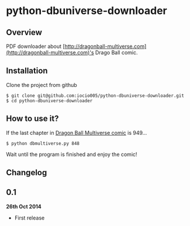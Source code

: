 # python-dbuniverse-downloader

## Overview

PDF downloader about [http://dragonball-multiverse.com](http://dragonball-multiverse.com)'s Drago Ball comic.

## Installation

Clone the project from github

    $ git clone git@github.com:iocio005/python-dbuniverse-downloader.git
    $ cd python-dbuniverse-downloader

## How to use it?
If the last chapter in [Dragon Ball Multiverse comic](http://www.dragonball-multiverse.com/es/chapters.html) is 949...

    $ python dbmultiverse.py 848

Wait until the program is finished and enjoy the comic!

## Changelog
## 0.1

**26th Oct 2014**

* First release

